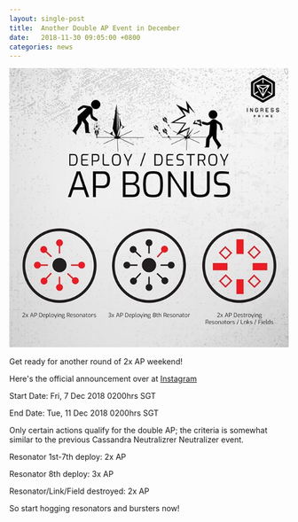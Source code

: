 ```yaml
---
layout: single-post
title:  Another Double AP Event in December
date:   2018-11-30 09:05:00 +0800
categories: news
---
```

<img src="/assets/images/news/dec10_2x.jpg">

Get ready for another round of 2x AP weekend!

Here's the official announcement over at [Instagram](https://www.instagram.com/p/Bqx7ZzmjRmE/)

Start Date: Fri, 7 Dec 2018 0200hrs SGT

End Date: Tue, 11 Dec 2018 0200hrs SGT

Only certain actions qualify for the double AP; the criteria is somewhat similar to the previous Cassandra Neutralizrer Neutralizer event.

Resonator 1st-7th deploy: 2x AP

Resonator 8th deploy: 3x AP

Resonator/Link/Field destroyed: 2x AP

So start hogging resonators and bursters now!



